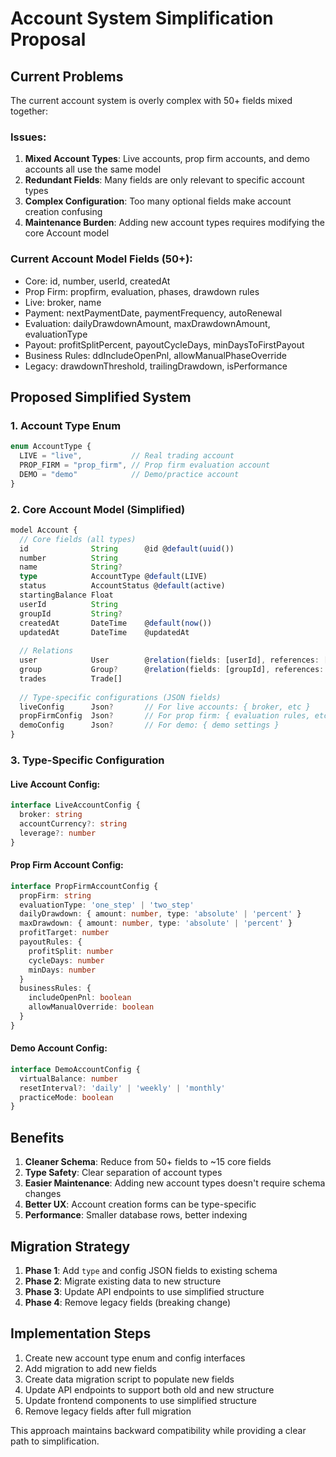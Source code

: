 # Account System Simplification Proposal

## Current Problems

The current account system is overly complex with 50+ fields mixed together:

### Issues:
1. **Mixed Account Types**: Live accounts, prop firm accounts, and demo accounts all use the same model
2. **Redundant Fields**: Many fields are only relevant to specific account types
3. **Complex Configuration**: Too many optional fields make account creation confusing
4. **Maintenance Burden**: Adding new account types requires modifying the core Account model

### Current Account Model Fields (50+):
- Core: id, number, userId, createdAt
- Prop Firm: propfirm, evaluation, phases, drawdown rules
- Live: broker, name
- Payment: nextPaymentDate, paymentFrequency, autoRenewal
- Evaluation: dailyDrawdownAmount, maxDrawdownAmount, evaluationType
- Payout: profitSplitPercent, payoutCycleDays, minDaysToFirstPayout
- Business Rules: ddIncludeOpenPnl, allowManualPhaseOverride
- Legacy: drawdownThreshold, trailingDrawdown, isPerformance

## Proposed Simplified System

### 1. Account Type Enum
```typescript
enum AccountType {
  LIVE = "live",           // Real trading account
  PROP_FIRM = "prop_firm", // Prop firm evaluation account  
  DEMO = "demo"            // Demo/practice account
}
```

### 2. Core Account Model (Simplified)
```typescript
model Account {
  // Core fields (all types)
  id              String      @id @default(uuid())
  number          String      
  name            String?
  type            AccountType @default(LIVE)
  status          AccountStatus @default(active)
  startingBalance Float
  userId          String
  groupId         String?
  createdAt       DateTime    @default(now())
  updatedAt       DateTime    @updatedAt
  
  // Relations
  user            User        @relation(fields: [userId], references: [id], onDelete: Cascade)
  group           Group?      @relation(fields: [groupId], references: [id], onDelete: SetNull)
  trades          Trade[]
  
  // Type-specific configurations (JSON fields)
  liveConfig      Json?       // For live accounts: { broker, etc }
  propFirmConfig  Json?       // For prop firm: { evaluation rules, etc }
  demoConfig      Json?       // For demo: { demo settings }
}
```

### 3. Type-Specific Configuration

#### Live Account Config:
```typescript
interface LiveAccountConfig {
  broker: string
  accountCurrency?: string
  leverage?: number
}
```

#### Prop Firm Account Config:
```typescript
interface PropFirmAccountConfig {
  propFirm: string
  evaluationType: 'one_step' | 'two_step'
  dailyDrawdown: { amount: number, type: 'absolute' | 'percent' }
  maxDrawdown: { amount: number, type: 'absolute' | 'percent' }
  profitTarget: number
  payoutRules: {
    profitSplit: number
    cycleDays: number
    minDays: number
  }
  businessRules: {
    includeOpenPnl: boolean
    allowManualOverride: boolean
  }
}
```

#### Demo Account Config:
```typescript
interface DemoAccountConfig {
  virtualBalance: number
  resetInterval?: 'daily' | 'weekly' | 'monthly'
  practiceMode: boolean
}
```

## Benefits

1. **Cleaner Schema**: Reduce from 50+ fields to ~15 core fields
2. **Type Safety**: Clear separation of account types
3. **Easier Maintenance**: Adding new account types doesn't require schema changes
4. **Better UX**: Account creation forms can be type-specific
5. **Performance**: Smaller database rows, better indexing

## Migration Strategy

1. **Phase 1**: Add `type` and config JSON fields to existing schema
2. **Phase 2**: Migrate existing data to new structure
3. **Phase 3**: Update API endpoints to use simplified structure
4. **Phase 4**: Remove legacy fields (breaking change)

## Implementation Steps

1. Create new account type enum and config interfaces
2. Add migration to add new fields
3. Create data migration script to populate new fields
4. Update API endpoints to support both old and new structure
5. Update frontend components to use simplified structure
6. Remove legacy fields after full migration

This approach maintains backward compatibility while providing a clear path to simplification.




